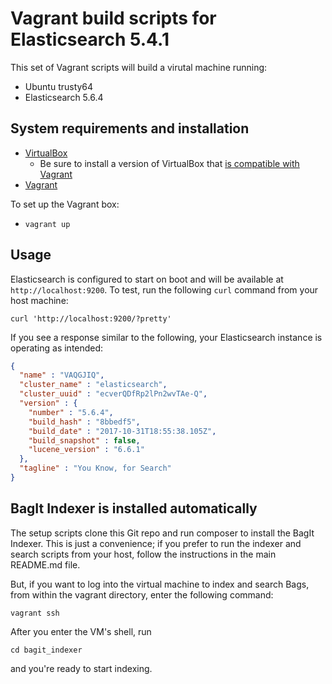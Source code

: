# Vagrant build scripts for Elasticsearch 5.4.1

This set of Vagrant scripts will build a virutal machine running:

* Ubuntu trusty64
* Elasticsearch 5.6.4

## System requirements and installation

* [VirtualBox](https://www.virtualbox.org/)
  * Be sure to install a version of VirtualBox that [is compatible with Vagrant](https://www.vagrantup.com/docs/virtualbox/)
* [Vagrant](http://www.vagrantup.com)

To set up the Vagrant box:

* `vagrant up`

## Usage

Elasticsearch is configured to start on boot and will be available at `http://localhost:9200`. To test, run the following `curl` command from your host machine:

`curl 'http://localhost:9200/?pretty'`

If you see a response similar to the following, your Elasticsearch instance is operating as intended:

```json
{
  "name" : "VAQGJIQ",
  "cluster_name" : "elasticsearch",
  "cluster_uuid" : "ecverQDfRp2lPn2wvTAe-Q",
  "version" : {
    "number" : "5.6.4",
    "build_hash" : "8bbedf5",
    "build_date" : "2017-10-31T18:55:38.105Z",
    "build_snapshot" : false,
    "lucene_version" : "6.6.1"
  },
  "tagline" : "You Know, for Search"
}
```

## BagIt Indexer is installed automatically

The setup scripts clone this Git repo and run composer to install the BagIt Indexer. This is just a convenience; if you prefer to run the indexer and search scripts from your host, follow the instructions in the main README.md file.

But, if you want to log into the virtual machine to index and search Bags, from within the vagrant directory, enter the following command:

```vagrant ssh```

After you enter the VM's shell, run 

```cd bagit_indexer```

and you're ready to start indexing. 
